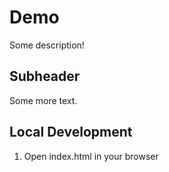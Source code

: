 # Demo
Some description!


## Subheader

Some more text.

## Local Development

1. Open index.html in your browser
